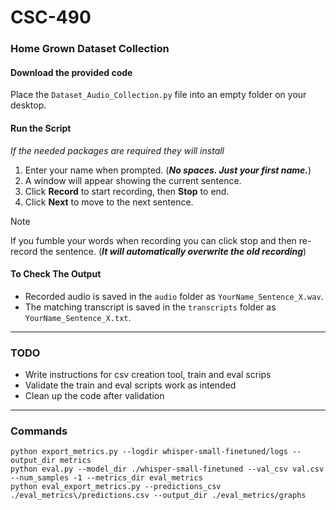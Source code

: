 # CSC-490

### Home Grown Dataset Collection

#### Download the provided code

Place the `Dataset_Audio_Collection.py` file into an empty folder on your desktop.

#### Run the Script
_If the needed packages are required they will install_

1. Enter your name when prompted.  (**_No spaces. Just your first name._**)
2. A window will appear showing the current sentence.  
3. Click **Record** to start recording, then **Stop** to end.  
4. Click **Next** to move to the next sentence.

>[!NOTE]
>If you fumble your words when recording you can click stop and then re-record the sentence. (**_It will automatically overwrite the old recording_**)

#### To Check The Output

- Recorded audio is saved in the `audio` folder as `YourName_Sentence_X.wav`.
- The matching transcript is saved in the `transcripts` folder as `YourName_Sentence_X.txt`.


---
### TODO
- Write instructions for csv creation tool, train and eval scrips
- Validate the train and eval scripts work as intended
- Clean up the code after validation


---
### Commands
`python export_metrics.py --logdir whisper-small-finetuned/logs --output_dir metrics`<br>
`python eval.py --model_dir ./whisper-small-finetuned --val_csv val.csv --num_samples -1 --metrics_dir eval_metrics`<br>
`python eval_export_metrics.py --predictions_csv ./eval_metrics\/predictions.csv --output_dir ./eval_metrics/graphs`
